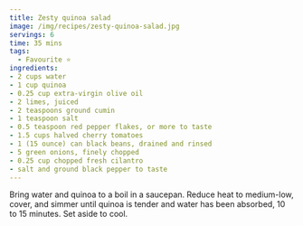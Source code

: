 ```yaml
---
title: Zesty quinoa salad
image: /img/recipes/zesty-quinoa-salad.jpg
servings: 6
time: 35 mins
tags:
  - Favourite ⭐
ingredients:
- 2 cups water
- 1 cup quinoa
- 0.25 cup extra-virgin olive oil
- 2 limes, juiced
- 2 teaspoons ground cumin
- 1 teaspoon salt
- 0.5 teaspoon red pepper flakes, or more to taste
- 1.5 cups halved cherry tomatoes
- 1 (15 ounce) can black beans, drained and rinsed
- 5 green onions, finely chopped
- 0.25 cup chopped fresh cilantro
- salt and ground black pepper to taste
---
```


Bring water and quinoa to a boil in a saucepan. Reduce heat to medium-low, cover, and simmer until quinoa is tender and water has been absorbed, 10 to 15 minutes. Set aside to cool.
